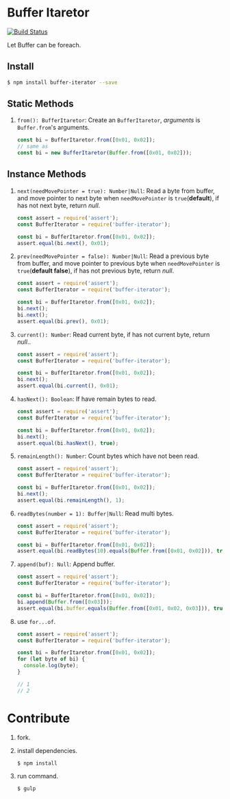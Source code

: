 # Buffer Itaretor

[![Build Status](https://travis-ci.org/charleslxh/buffer-iterator.svg?branch=master)](https://travis-ci.org/charleslxh/buffer-iterator)

Let Buffer can be foreach.

## Install

```bash
$ npm install buffer-iterator --save
```

## Static Methods

1. `from(): BufferItaretor`: Create an `BufferItaretor`, *arguments* is `Buffer.from`'s arguments.

    ```js
    const bi = BufferItaretor.from([0x01, 0x02]);
    // same as 
    const bi = new BufferItaretor(Buffer.from([0x01, 0x02]));
    ```

## Instance Methods

1. `next(needMovePointer = true): Number|Null`: Read a byte from buffer, and move pointer to next byte when `needMovePointer` is `true`(**default**), if has not next byte, return *null*.
    
    ```js
    const assert = require('assert');
    const BufferIterator = require('buffer-iterator');

    const bi = BufferItaretor.from([0x01, 0x02]);
    assert.equal(bi.next(), 0x01);
    ```

2. `prev(needMovePointer = false): Number|Null`: Read a previous byte from buffer, and move pointer to previous byte when `needMovePointer` is `true`(**default false**), if has not previous byte, return *null*.

    ```js
    const assert = require('assert');
    const BufferIterator = require('buffer-iterator');

    const bi = BufferItaretor.from([0x01, 0x02]);
    bi.next();
    bi.next();
    assert.equal(bi.prev(), 0x01);
    ```

3. `current(): Number`: Read current byte, if has not current byte, return *null*..

    ```js
    const assert = require('assert');
    const BufferIterator = require('buffer-iterator');

    const bi = BufferItaretor.from([0x01, 0x02]);
    bi.next();
    assert.equal(bi.current(), 0x01);
    ```

4. `hasNext(): Boolean`: If have remain bytes to read.

    ```js
    const assert = require('assert');
    const BufferIterator = require('buffer-iterator');

    const bi = BufferItaretor.from([0x01, 0x02]);
    bi.next();
    assert.equal(bi.hasNext(), true);
    ```

5. `remainLength(): Number`: Count bytes which have not been read.

    ```js
    const assert = require('assert');
    const BufferIterator = require('buffer-iterator');

    const bi = BufferItaretor.from([0x01, 0x02]);
    bi.next();
    assert.equal(bi.remainLength(), 1);
    ```

6. `readBytes(number = 1): Buffer|Null`: Read multi bytes.

    ```js
    const assert = require('assert');
    const BufferIterator = require('buffer-iterator');

    const bi = BufferItaretor.from([0x01, 0x02]);
    assert.equal(bi.readBytes(10).equals(Buffer.from([0x01, 0x02])), true);
    ```

7. `append(buf): Null`: Append buffer.

    ```js
    const assert = require('assert');
    const BufferIterator = require('buffer-iterator');

    const bi = BufferItaretor.from([0x01, 0x02]);
    bi.append(Buffer.from([0x03]));
    assert.equal(bi.buffer.equals(Buffer.from([0x01, 0x02, 0x03])), true);
    ```

8. use `for...of`.

    ```js
    const assert = require('assert');
    const BufferIterator = require('buffer-iterator');

    const bi = BufferItaretor.from([0x01, 0x02]);
    for (let byte of bi) {
      console.log(byte);
    }

    // 1
    // 2
    ```

# Contribute

1. fork.

2. install dependencies.

    ```bash
    $ npm install
    ```

3. run command.

    ```bash
    $ gulp
    ```
